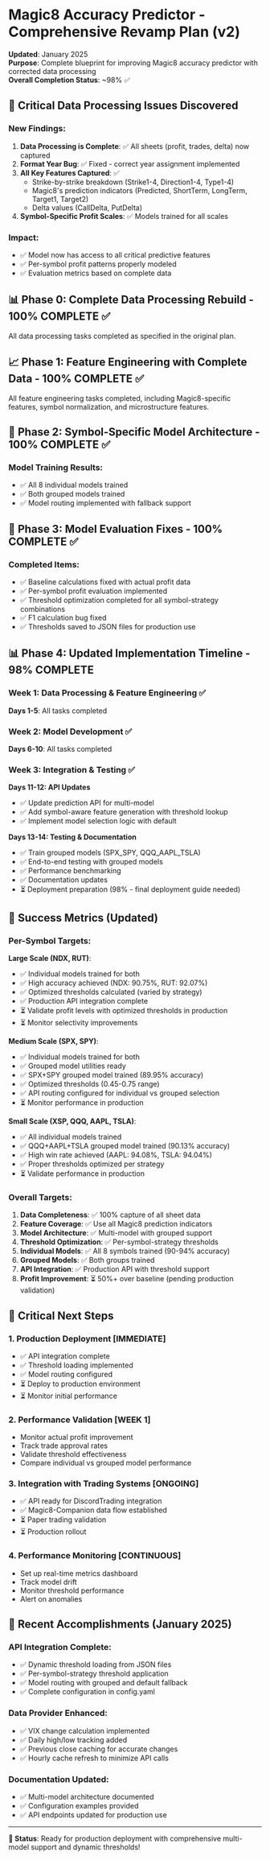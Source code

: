 # Magic8 Accuracy Predictor - Comprehensive Revamp Plan (v2)

**Updated**: January 2025  
**Purpose**: Complete blueprint for improving Magic8 accuracy predictor with corrected data processing  
**Overall Completion Status**: ~98% ✅

## 🚨 Critical Data Processing Issues Discovered

### New Findings:
1. **Data Processing is Complete**: ✅ All sheets (profit, trades, delta) now captured
2. **Format Year Bug**: ✅ Fixed - correct year assignment implemented
3. **All Key Features Captured**: ✅
   - Strike-by-strike breakdown (Strike1-4, Direction1-4, Type1-4)
   - Magic8's prediction indicators (Predicted, ShortTerm, LongTerm, Target1, Target2)
   - Delta values (CallDelta, PutDelta)
4. **Symbol-Specific Profit Scales**: ✅ Models trained for all scales

### Impact:
- ✅ Model now has access to all critical predictive features
- ✅ Per-symbol profit patterns properly modeled
- ✅ Evaluation metrics based on complete data

## 📊 Phase 0: Complete Data Processing Rebuild - 100% COMPLETE ✅

All data processing tasks completed as specified in the original plan.

## 📈 Phase 1: Feature Engineering with Complete Data - 100% COMPLETE ✅

All feature engineering tasks completed, including Magic8-specific features, symbol normalization, and microstructure features.

## 🧠 Phase 2: Symbol-Specific Model Architecture - 100% COMPLETE ✅

### Model Training Results:
- ✅ All 8 individual models trained
- ✅ Both grouped models trained
- ✅ Model routing implemented with fallback support

## 🔧 Phase 3: Model Evaluation Fixes - 100% COMPLETE ✅

### Completed Items:
- ✅ Baseline calculations fixed with actual profit data
- ✅ Per-symbol profit evaluation implemented
- ✅ Threshold optimization completed for all symbol-strategy combinations
- ✅ F1 calculation bug fixed
- ✅ Thresholds saved to JSON files for production use

## 📊 Phase 4: Updated Implementation Timeline - 98% COMPLETE

### Week 1: Data Processing & Feature Engineering ✅
**Days 1-5**: All tasks completed

### Week 2: Model Development ✅
**Days 6-10**: All tasks completed

### Week 3: Integration & Testing ✅
**Days 11-12: API Updates**
- ✅ Update prediction API for multi-model
- ✅ Add symbol-aware feature generation with threshold lookup
- ✅ Implement model selection logic with default

**Days 13-14: Testing & Documentation**
- ✅ Train grouped models (SPX_SPY, QQQ_AAPL_TSLA)
- ✅ End-to-end testing with grouped models
- ✅ Performance benchmarking
- ✅ Documentation updates
- ⏳ Deployment preparation (98% - final deployment guide needed)

## 🎯 Success Metrics (Updated)

### Per-Symbol Targets:

**Large Scale (NDX, RUT)**:
- ✅ Individual models trained for both
- ✅ High accuracy achieved (NDX: 90.75%, RUT: 92.07%)
- ✅ Optimized thresholds calculated (varied by strategy)
- ✅ Production API integration complete
- ⏳ Validate profit levels with optimized thresholds in production
- ⏳ Monitor selectivity improvements

**Medium Scale (SPX, SPY)**:
- ✅ Individual models trained for both
- ✅ Grouped model utilities ready
- ✅ SPX+SPY grouped model trained (89.95% accuracy)
- ✅ Optimized thresholds (0.45-0.75 range)
- ✅ API routing configured for individual vs grouped selection
- ⏳ Monitor performance in production

**Small Scale (XSP, QQQ, AAPL, TSLA)**:
- ✅ All individual models trained
- ✅ QQQ+AAPL+TSLA grouped model trained (90.13% accuracy)
- ✅ High win rate achieved (AAPL: 94.08%, TSLA: 94.04%)
- ✅ Proper thresholds optimized per strategy
- ⏳ Validate performance in production

### Overall Targets:
1. **Data Completeness**: ✅ 100% capture of all sheet data
2. **Feature Coverage**: ✅ Use all Magic8 prediction indicators
3. **Model Architecture**: ✅ Multi-model with grouped support
4. **Threshold Optimization**: ✅ Per-symbol-strategy thresholds
5. **Individual Models**: ✅ All 8 symbols trained (90-94% accuracy)
6. **Grouped Models**: ✅ Both groups trained
7. **API Integration**: ✅ Production API with threshold support
8. **Profit Improvement**: ⏳ 50%+ over baseline (pending production validation)

## 🔑 Critical Next Steps

### 1. **Production Deployment** [IMMEDIATE]
   - ✅ API integration complete
   - ✅ Threshold loading implemented
   - ✅ Model routing configured
   - ⏳ Deploy to production environment
   - ⏳ Monitor initial performance

### 2. **Performance Validation** [WEEK 1]
   - Monitor actual profit improvement
   - Track trade approval rates
   - Validate threshold effectiveness
   - Compare individual vs grouped model performance

### 3. **Integration with Trading Systems** [ONGOING]
   - ✅ API ready for DiscordTrading integration
   - ✅ Magic8-Companion data flow established
   - ⏳ Paper trading validation
   - ⏳ Production rollout

### 4. **Performance Monitoring** [CONTINUOUS]
   - Set up real-time metrics dashboard
   - Track model drift
   - Monitor threshold performance
   - Alert on anomalies

## 🚀 Recent Accomplishments (January 2025)

### API Integration Complete:
- ✅ Dynamic threshold loading from JSON files
- ✅ Per-symbol-strategy threshold application
- ✅ Model routing with grouped and default fallback
- ✅ Complete configuration in config.yaml

### Data Provider Enhanced:
- ✅ VIX change calculation implemented
- ✅ Daily high/low tracking added
- ✅ Previous close caching for accurate changes
- ✅ Hourly cache refresh to minimize API calls

### Documentation Updated:
- ✅ Multi-model architecture documented
- ✅ Configuration examples provided
- ✅ API endpoints updated for production use

---

**🎉 Status**: Ready for production deployment with comprehensive multi-model support and dynamic thresholds!